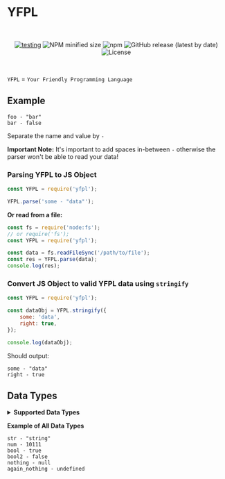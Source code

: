 # YFPL

<div align="center">
    <br>
    <p>
        <a href="https://github.com/loldonut/yfpl/actions/workflows/test.yml"><img src="https://github.com/loldonut/yfpl/actions/workflows/test.yml/badge.svg?branch=main" alt="testing"/></a>
        <img src="https://img.shields.io/bundlephobia/min/yfpl?logo=npm" alt="NPM minified size" />
        <img src="https://img.shields.io/npm/v/yfpl?label=Latest%20Release%20%28NPM%29&logo=npm" alt="npm" />
        <img alt="GitHub release (latest by date)" src="https://img.shields.io/github/v/release/loldonut/yfpl?label=Latest%20Release%20%28GitHub%29&logo=github" />
        <img alt="License" src="https://img.shields.io/github/license/loldonut/yfpl" />
    </p>
    </br>
</div>

`YFPL` = `Your Friendly Programming Language`

## Example

```
foo - "bar"
bar - false
```

Separate the name and value by `-`

**Important Note:** It's important to add spaces in-between `-` otherwise the parser won't be able to read your data!

### Parsing YFPL to JS Object

```js
const YFPL = require('yfpl');

YFPL.parse('some - "data"');
```

**Or read from a file:**

```js
const fs = require('node:fs');
// or require('fs');
const YFPL = require('yfpl');

const data = fs.readFileSync('/path/to/file');
const res = YFPL.parse(data);
console.log(res);
```

### Convert JS Object to valid YFPL data using `stringify`

```js
const YFPL = require('yfpl');

const dataObj = YFPL.stringify({
    some: 'data',
    right: true,
});

console.log(dataObj);
```

Should output:

```
some - "data"
right - true
```

## Data Types

<details>
<summary><b>Supported Data Types</b></summary>
<br>

`string`

`number`

`boolean`

`null`

`undefined`

</details>

**Example of All Data Types**

```
str - "string"
num - 10111
bool - true
bool2 - false
nothing - null
again_nothing - undefined
```
